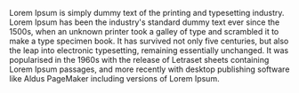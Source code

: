 Lorem Ipsum is simply dummy text of the printing and
typesetting industry. Lorem Ipsum has been the industry's
standard dummy text ever since the 1500s, when an
unknown printer took a galley of type and scrambled it to
make a type specimen book. It has survived not only five
centuries, but also the leap into electronic typesetting,
remaining essentially unchanged. It was popularised in the
1960s with the release of Letraset sheets containing Lorem
Ipsum passages, and more recently with desktop
publishing software like Aldus PageMaker including
versions of Lorem Ipsum.
